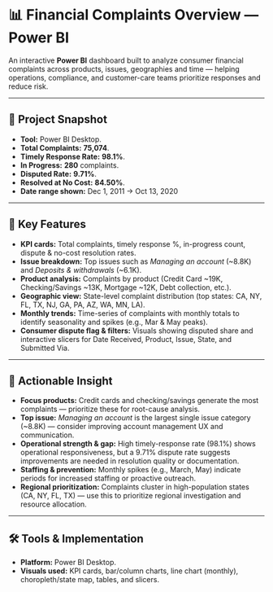 # 📊 Financial Complaints Overview — Power BI

An interactive **Power BI** dashboard built to analyze consumer financial complaints across products, issues, geographies and time — helping operations, compliance, and customer-care teams prioritize responses and reduce risk. 

---

## 🚀 Project Snapshot
- **Tool:** Power BI Desktop. 
- **Total Complaints:** **75,074**.
- **Timely Response Rate:** **98.1%**.
- **In Progress:** **280** complaints.
- **Disputed Rate:** **9.71%**.
- **Resolved at No Cost:** **84.50%**.
- **Date range shown:** Dec 1, 2011 → Oct 13, 2020

---

## 📌 Key Features
- **KPI cards:** Total complaints, timely response %, in-progress count, dispute & no-cost resolution rates.
- **Issue breakdown:** Top issues such as *Managing an account* (~8.8K) and *Deposits & withdrawals* (~6.1K).
- **Product analysis:** Complaints by product (Credit Card ~19K, Checking/Savings ~13K, Mortgage ~12K, Debt collection, etc.).   
- **Geographic view:** State-level complaint distribution (top states: CA, NY, FL, TX, NJ, GA, PA, AZ, WA, MN, LA). 
- **Monthly trends:** Time-series of complaints with monthly totals to identify seasonality and spikes (e.g., Mar & May peaks).
- **Consumer dispute flag & filters:** Visuals showing disputed share and interactive slicers for Date Received, Product, Issue, State, and Submitted Via.

---

## 🔎 Actionable Insight
- **Focus products:** Credit cards and checking/savings generate the most complaints — prioritize these for root-cause analysis. 
- **Top issue:** *Managing an account* is the largest single issue category (~8.8K) — consider improving account management UX and communication.  
- **Operational strength & gap:** High timely-response rate (98.1%) shows operational responsiveness, but a 9.71% dispute rate suggests improvements are needed in resolution quality or documentation. 
- **Staffing & prevention:** Monthly spikes (e.g., March, May) indicate periods for increased staffing or proactive outreach.   
- **Regional prioritization:** Complaints cluster in high-population states (CA, NY, FL, TX) — use this to prioritize regional investigation and resource allocation. 

---

## 🛠 Tools & Implementation
- **Platform:** Power BI Desktop. 
- **Visuals used:** KPI cards, bar/column charts, line chart (monthly), choropleth/state map, tables, and slicers.
  

